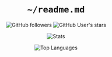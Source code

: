 

<div align="center">
  
  # `~/readme.md`
  
  ![GitHub followers](https://img.shields.io/github/followers/xXTgamerXx?logo=github&style=for-the-badge&color=5253F2&labelColor=363c49)
  ![GitHub User's stars](https://img.shields.io/github/stars/xXTgamerXx?logo=github&style=for-the-badge&color=5253F2&labelColor=363c49)
  
  ![Stats](https://github-readme-stats.vercel.app/api?username=xXTgamerXx&title_color=5683FC&icon_color=3c7bc2&&text_color=FEFEFE&bg_color=363c49&hide_border=true&border_radius=0)
  
  ![Top Languages](https://github-readme-stats.vercel.app/api/top-langs/?username=xXTgamerXx&title_color=5683FC&icon_color=3c7bc2&&text_color=FEFEFE&bg_color=363c49&hide_border=true&border_radius=0)
  
</div>
